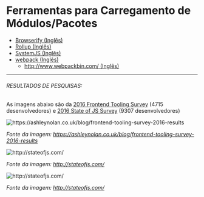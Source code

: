 # Ferramentas para Carregamento de Módulos/Pacotes

* [Browserify (Inglês)](http://browserify.org/)
* [Rollup (Inglês)](http://rollupjs.org/)
* [SystemJS (Inglês)](https://github.com/systemjs/systemjs)
* [webpack (Inglês)](https://webpack.js.org/)
  * [http://www.webpackbin.com/ (Inglês)](http://www.webpackbin.com/)

***

###### RESULTADOS DE PESQUISAS:

As imagens abaixo são da [2016 Frontend Tooling Survey](https://ashleynolan.co.uk/blog/frontend-tooling-survey-2016-results) (4715 desenvolvedores) e [2016 State of JS Survey](http://stateofjs.com/) (9307 desenvolvedores)

![](../images/q15.jpg "https://ashleynolan.co.uk/blog/frontend-tooling-survey-2016-results")

<cite>Fonte da imagem: <a href="https://ashleynolan.co.uk/blog/frontend-tooling-survey-2016-results">https://ashleynolan.co.uk/blog/frontend-tooling-survey-2016-results</a></cite>

![](../images/task1.png "http://stateofjs.com/")

<cite>Fonte da imagem: <a href="http://stateofjs.com/">http://stateofjs.com/</a></cite>

![](../images/tasks2.png "http://stateofjs.com/")

<cite>Fonte da imagem: <a href="http://stateofjs.com/">http://stateofjs.com/</a></cite>
